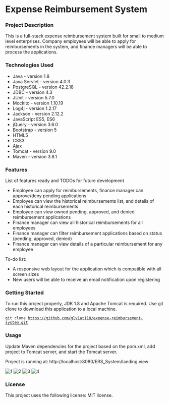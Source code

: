 # Expense Reimbursement System

### Project Description

This is a full-stack expense reimbursement system built for small to medium level enterprises. Company employees will be able to apply for reimbursements in the system, and finance managers will be able to process the applications.

### Technologies Used

- Java - version 1.8
- Java Servlet - version 4.0.3
- PostgreSQL - version 42.2.18
- JDBC - version 4.3
- JUnit - version 5.7.0
- Mockito - version 1.10.19
- Log4j - version 1.2.17
- Jackson - version 2.12.2
- JavaScript ES5, ES6
- jQuery - version 3.6.0
- Bootstrap - version 5
- HTML5
- CSS3
- Ajax
- Tomcat - version 9.0
- Maven - version 3.8.1

### Features

List of features ready and TODOs for future development

- Employee can apply for reimbursements, finance manager can approve/deny pending applications
- Employee can view the historical reimbursements list, and details of each historical reimbursements
- Employee can view owned pending, approved, and denied reimbursement applications
- Finance manager can view all historical reimbursements for all employees
- Finance manager can filter reimbursement applications based on status (pending, approved, denied)
- Finance manager can view details of a particular reimbursement for any employee

To-do list:

- A responsive web layout for the application which is compatible with all screen sizes
- New users will be able to receive an email notification upon registering

### Getting Started

To run this project properly, JDK 1.8 and Apache Tomcat is required. Use git clone to download this application to a local machine.

<code>git clone https://github.com/glv1at118/expense-reimbursement-system.git</code>

### Usage

Update Maven dependencies for the project based on the pom.xml, add project to Tomcat server, and start the Tomcat server.

Project is running at: http://localhost:8080/ERS_System/landing.view

![1](https://user-images.githubusercontent.com/44102726/117225740-0949a400-ade1-11eb-8d9b-1f5dbdb06c94.PNG)
![2](https://user-images.githubusercontent.com/44102726/117225741-09e23a80-ade1-11eb-887d-7221302fd59b.PNG)
![3](https://user-images.githubusercontent.com/44102726/117225742-09e23a80-ade1-11eb-9ad9-52b4714d1b4a.PNG)
![4](https://user-images.githubusercontent.com/44102726/117225743-09e23a80-ade1-11eb-980a-154cb4dae99b.PNG)

### License

This project uses the following license: MIT license.

